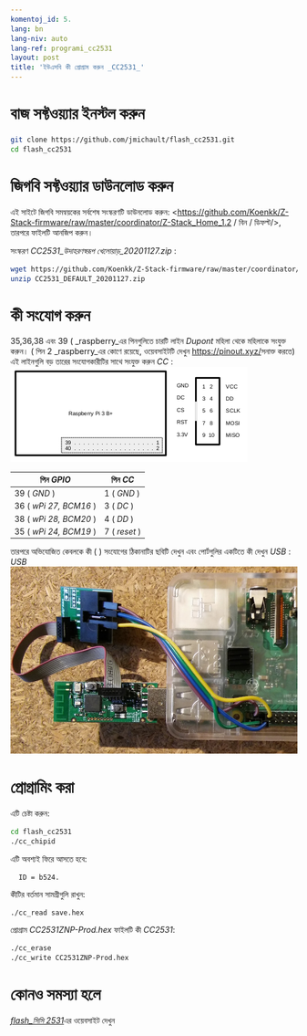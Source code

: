 ```yaml
---
komentoj_id: 5.
lang: bn
lang-niv: auto
lang-ref: programi_cc2531
layout: post
title: 'ইউএসবি কী প্রোগ্রাম করুন _CC2531_'
---
```


# বাজ সফ্টওয়্যার ইনস্টল করুন

```bash
git clone https://github.com/jmichault/flash_cc2531.git
cd flash_cc2531
```
 
# জিগবি সফ্টওয়্যার ডাউনলোড করুন
এই সাইটে জিগবি সমন্বয়কের সর্বশেষ সংস্করণটি ডাউনলোড করুন: <https://github.com/Koenkk/Z-Stack-firmware/raw/master/coordinator/Z-Stack_Home_1.2 / বিন / ডিফল্ট/>, তারপরে ফাইলটি আনজিপ করুন।

সংস্করণ _CC2531_উদাহরণস্বরূপ খেলোয়াড়_20201127.zip_ :

```bash
wget https://github.com/Koenkk/Z-Stack-firmware/raw/master/coordinator/Z-Stack_Home_1.2/bin/default/CC2531_DEFAULT_20201127.zip
unzip CC2531_DEFAULT_20201127.zip
```

# কী সংযোগ করুন

35,36,38 এবং 39 ( _raspberry_এর পিনগুলিতে চারটি লাইন _Dupont_ মহিলা থেকে মহিলাকে সংযুক্ত করুন। ( পিন 2 _raspberry_এর কোণে রয়েছে, ওয়েবসাইটটি দেখুন <https://pinout.xyz/>সনাক্ত করতে)  
এই লাইনগুলি বড় তারের সংযোগকারীটির সাথে সংযুক্ত করুন _CC_ :  
![](/public/raspberry-cc.png "dispozicio _raspberry_ kaj _CC_") 

| পিন _GPIO_          | পিন _CC_  |
| ---------------------- | ------------ | 
| 39 ( _GND_ )           | 1 ( _GND_ )  |	
| 36 ( _wPi 27, BCM16_ ) | 3 ( _DC_ )   | 
| 38 ( _wPi 28, BCM20_ ) | 4 ( _DD_ )   | 
| 35 ( _wPi 24, BCM19_ ) | 7 ( _reset_ )| 

তারপরে অভিযোজিত কেবলকে কী  ( ) সংযোগের ঠিকানাটির ছবিটি দেখুন এবং পোর্টগুলির একটিতে কী দেখুন  _USB_ :  _USB_  ![ ](/public/Raspberry-CC2531.jpg " _raspberry_ kaj _CC_")  


# প্রোগ্রামিং করা

এটি চেষ্টা করুন:
```bash
cd flash_cc2531
./cc_chipid
```
এটি অবশ্যই ফিরে আসতে হবে:
```
  ID = b524.
```

কীটির বর্তমান সামগ্রীগুলি রাখুন:
```bash
./cc_read save.hex
```

প্রোগ্রাম  _CC2531ZNP-Prod.hex_  ফাইলটি কী  _CC2531_: 
```bash
./cc_erase
./cc_write CC2531ZNP-Prod.hex
```

# কোনও সমস্যা হলে
 [  _flash_সিসি 2531_](https://jmichault.github.io/flash_cc2531-dok/)এর ওয়েবসাইট দেখুন
